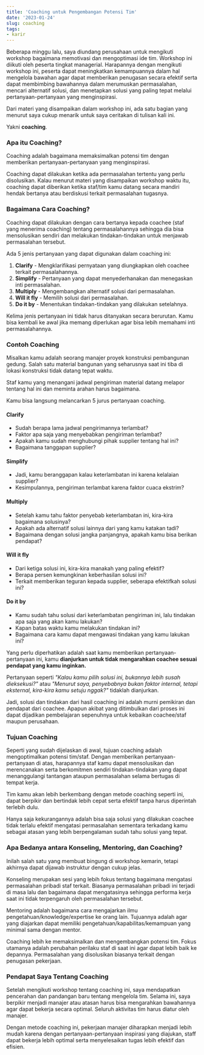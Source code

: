 ```yaml
---
title: 'Coaching untuk Pengembangan Potensi Tim'
date: '2023-01-24'
slug: coaching
tags: 
- karir
---
```


Beberapa minggu lalu, saya diundang perusahaan untuk mengikuti workshop bagaimana memotivasi dan mengoptimasi ide tim. Workshop ini diikuti oleh peserta tingkat managerial. Harapannya dengan mengikuti workshop ini, peserta dapat meningkatkan kemampuannya dalam hal mengelola bawahan agar dapat memberikan penugasan secara efektif serta dapat membimbing bawahannya dalam merumuskan permasalahan, mencari alternatif solusi, dan menetapkan solusi yang paling tepat melalui pertanyaan-pertanyaan yang menginspirasi.

Dari materi yang disampaikan dalam workshop ini, ada satu bagian yang menurut saya cukup menarik untuk saya ceritakan di tulisan kali ini.

Yakni **coaching**.

### Apa itu Coaching?

Coaching adalah bagaimana memaksimalkan potensi tim dengan memberikan pertanyaan-pertanyaan yang menginspirasi.

Coaching dapat dilakukan ketika ada permasalahan tertentu yang perlu disolusikan. Kalau menurut materi yang disampaikan workshop waktu itu, coaching dapat diberikan ketika staf/tim kamu datang secara mandiri hendak bertanya atau berdiskusi terkait permasalahan tugasnya.

### Bagaimana Cara Coaching?

Coaching dapat dilakukan dengan cara bertanya kepada coachee (staf yang menerima coaching) tentang permasalahannya sehingga dia bisa mensolusikan sendiri dan melakukan tindakan-tindakan untuk menjawab permasalahan tersebut.

Ada 5 jenis pertanyaan yang dapat digunakan dalam coaching ini: 

1. **Clarify** - Mengklarifikasi pernyataan yang diungkapkan oleh coachee terkait permasalahannya.
1. **Simplify** - Pertanyaan yang dapat menyederhanakan dan menegaskan inti permasalahan. 
1. **Multiply** - Mengembangkan alternatif solusi dari permasalahan.
1. **Will it fly** - Memilih solusi dari permasalahan.
1. **Do it by** - Menentukan tindakan-tindakan yang dilakukan setelahnya.

Kelima jenis pertanyaan ini tidak harus ditanyakan secara berurutan. Kamu bisa kembali ke awal jika memang diperlukan agar bisa lebih memahami inti permasalahannya.

### Contoh Coaching

Misalkan kamu adalah seorang manajer proyek konstruksi pembangunan gedung. Salah satu material bangunan yang seharusnya saat ini tiba di lokasi konstruksi tidak datang tepat waktu. 

Staf kamu yang menangani jadwal pengiriman material datang melapor tentang hal ini dan meminta arahan harus bagaimana.

Kamu bisa langsung melancarkan 5 jurus pertanyaan coaching.

#### Clarify

* Sudah berapa lama jadwal pengirimannya terlambat?
* Faktor apa saja yang menyebabkan pengiriman terlambat?
* Apakah kamu sudah menghubungi pihak supplier tentang hal ini?
* Bagaimana tanggapan supplier?

#### Simplify

* Jadi, kamu beranggapan kalau keterlambatan ini karena kelalaian supplier?
* Kesimpulannya, pengiriman terlambat karena faktor cuaca ekstrim?

#### Multiply

* Setelah kamu tahu faktor penyebab keterlambatan ini, kira-kira bagaimana solusinya?
* Apakah ada alternatif solusi lainnya dari yang kamu katakan tadi?
* Bagaimana dengan solusi jangka panjangnya, apakah kamu bisa berikan pendapat?

#### Will it fly

* Dari ketiga solusi ini, kira-kira manakah yang paling efektif?
* Berapa persen kemungkinan keberhasilan solusi ini?
* Terkait memberikan teguran kepada supplier, seberapa efektifkah solusi ini?

#### Do it by

* Kamu sudah tahu solusi dari keterlambatan pengiriman ini, lalu tindakan apa saja yang akan kamu lakukan?
* Kapan batas waktu kamu melakukan tindakan ini?
* Bagaimana cara kamu dapat mengawasi tindakan yang kamu lakukan ini?

Yang perlu diperhatikan adalah saat kamu memberikan pertanyaan-pertanyaan ini, kamu **dianjurkan untuk tidak mengarahkan coachee sesuai pendapat yang kamu inginkan.**

Pertanyaan seperti *"Kalau kamu pilih solusi ini, bukannya lebih susah dieksekusi?"* atau *"Menurut saya, penyebabnya bukan faktor internal, tetapi eksternal, kira-kira kamu setuju nggak?"* tidaklah dianjurkan.

Jadi, solusi dan tindakan dari hasil coaching ini adalah murni pemikiran dan pendapat dari coachee. Apapun akibat yang ditimbulkan dari proses ini dapat dijadikan pembelajaran sepenuhnya untuk kebaikan coachee/staf maupun perusahaan.

### Tujuan Coaching

Seperti yang sudah dijelaskan di awal, tujuan coaching adalah mengoptimalkan potensi tim/staf. Dengan memberikan pertanyaan-pertanyaan di atas, harapannya staf kamu dapat mensolusikan dan merencanakan serta berkomitmen sendiri tindakan-tindakan yang dapat menanggulangi tantangan ataupun permasalahan selama bertugas di tempat kerja.

Tim kamu akan lebih berkembang dengan metode coaching seperti ini, dapat berpikir dan bertindak lebih cepat serta efektif tanpa harus diperintah terlebih dulu.

Hanya saja kekurangannya adalah bisa saja solusi yang dilakukan coachee tidak terlalu efektif mengatasi permasalahan sementara terkadang kamu sebagai atasan yang lebih berpengalaman sudah tahu solusi yang tepat.
 
### Apa Bedanya antara Konseling, Mentoring, dan Coaching?

Inilah salah satu yang membuat bingung di workshop kemarin, tetapi akhirnya dapat dijawab instruktur dengan cukup jelas.

Konseling merupakan sesi yang lebih fokus tentang bagaimana mengatasi permasalahan pribadi staf terkait. Biasanya permasalahan pribadi ini terjadi di masa lalu dan bagaimana dapat mengatasinya sehingga performa kerja saat ini tidak terpengaruh oleh permasalahan tersebut.

Mentoring adalah bagaimana cara mengajarkan ilmu pengetahuan/knowledge/expertise ke orang lain. Tujuannya adalah agar yang diajarkan dapat memiliki pengetahuan/kapabilitas/kemampuan yang minimal sama dengan mentor.

Coaching lebih ke memaksimalkan dan mengembangkan potensi tim. Fokus utamanya adalah perubahan perilaku staf di saat ini agar dapat lebih baik ke depannya. Permasalahan yang disolusikan biasanya terkait dengan penugasan pekerjaan.

### Pendapat Saya Tentang Coaching

Setelah mengikuti workshop tentang coaching ini, saya mendapatkan pencerahan dan pandangan baru tentang mengelola tim. Selama ini, saya berpikir menjadi manajer atau atasan harus bisa mengarahkan bawahannya agar dapat bekerja secara optimal. Seluruh aktivitas tim harus diatur oleh manajer.

Dengan metode coaching ini, pekerjaan manajer diharapkan menjadi lebih mudah karena dengan pertanyaan-pertanyaan inspirasi yang diajukan, staff dapat bekerja lebih optimal serta menyelesaikan tugas lebih efektif dan efisien.
